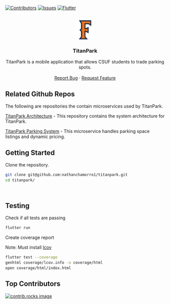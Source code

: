 
<a id="readme-top"></a>

[![Contributors][contributors-shield]][contributors-url] [![Issues][issues-shield]][issues-url] [![Flutter][Flutter]][Flutter-url]

<!-- PROJECT LOGO -->
<br />
<div align="center">
  <a href="https://github.com/nathanchamorro1/titanpark">
    <img src="/assets/csuf_logo.svg" alt="Logo" height="60">
  </a>

  <h3 align="center">TitanPark</h3>

  <p align="center">
    TitanPark is a mobile application that allows CSUF students to trade parking spots.
    <br />
    <br />
    <a href="https://github.com/nathanchamorro1/titanpark/issues/new?labels=bug&template=bug-report---.md">Report Bug</a>
    ·
    <a href="https://github.com/nathanchamorro1/titanpark/issues/new?labels=enhancement&template=feature-request---.md">Request Feature</a>
  </p>
</div>

<!-- Link to microservices repositories -->
## Related Github Repos

The following are repositories the contain microservices used by TitanPark.

[TitanPark Architecture](https://github.com/santi224m/Titan-Park-Documentation/tree/main) - This repository contains the system architecture for TitanPark.

[TitanPark Parking System](https://github.com/santi224m/titanpark-parking-system) - This microservice handles parking space listings and dynamic pricing.

<!-- GETTING STARTED -->
## Getting Started

Clone the repository.

```bash
git clone git@github.com:nathanchamorro1/titanpark.git
cd titanpark/
```
<br />

## Testing

Check if all tests are passing

```bash
flutter run
```

Create coverage report

Note: Must install [lcov](https://github.com/linux-test-project/lcov)

```bash
flutter test --coverage
genhtml coverage/lcov.info -o coverage/html
open coverage/html/index.html
```

## Top Contributors

<a href="https://github.com/nathanchamorro1/titanpark/graphs/contributors">
  <img src="https://contrib.rocks/image?repo=nathanchamorro1/titanpark" alt="contrib.rocks image" />
</a>

<!-- MARKDOWN LINKS & IMAGES -->
[contributors-shield]: https://img.shields.io/github/contributors/nathanchamorro1/titanpark.svg?style=for-the-badge
[contributors-url]: https://github.com/nathanchamorro1/titanpark/graphs/contributors
[issues-shield]: https://img.shields.io/github/issues/nathanchamorro1/titanpark.svg?style=for-the-badge
[issues-url]: https://github.com/nathanchamorro1/titanpark/issues

[Flutter]: https://img.shields.io/badge/Flutter-000000?style=for-the-badge&logo=flutter
[Flutter-url]: https://flutter.dev/
